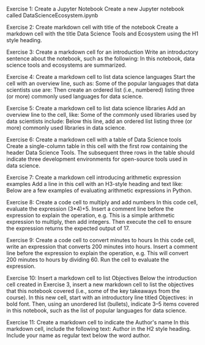 Exercise 1: Create a Jupyter Notebook
Create a new Jupyter notebook called DataScienceEcosystem.ipynb

Exercise 2: Create markdown cell with title of the notebook
Create a markdown cell with the title Data Science Tools and Ecosystem using the H1 style heading.

Exercise 3: Create a markdown cell for an introduction
Write an introductory sentence about the notebook, such as the following:
In this notebook, data science tools and ecosystems are summarized.

Exercise 4: Create a markdown cell to list data science languages
Start the cell with an overview line, such as:
Some of the popular languages that data scientists use are:
Then create an ordered list (i.e., numbered) listing three (or more) commonly used languages for data science.

Exercise 5: Create a markdown cell to list data science libraries
Add an overview line to the cell, like:
Some of the commonly used libraries used by data scientists include:
Below this line, add an ordered list listing three (or more) commonly used libraries in data science.

Exercise 6: Create a markdown cell with a table of Data Science tools
Create a single-column table in this cell with the first row containing the header Data Science Tools. The subsequent three rows in the table should indicate three development environments for open-source tools used in data science.

Exercise 7: Create a markdown cell introducing arithmetic expression examples
Add a line in this cell with an H3-style heading and text like:
Below are a few examples of evaluating arithmetic expressions in Python.

Exercise 8: Create a code cell to multiply and add numbers
In this code cell, evaluate the expression (3*4)+5.
Insert a comment line before the expression to explain the operation, e.g.  This is a simple arithmetic expression to multiply, then add integers.
Then execute the cell to ensure the expression returns the expected output of 17.

Exercise 9: Create a code cell to convert minutes to hours
In this code cell, write an expression that converts 200 minutes into hours.
Insert a comment line before the expression to explain the operation, e.g.  This will convert 200 minutes to hours by dividing 60.
Run the cell to evaluate the expression.

Exercise 10: Insert a markdown cell to list Objectives
Below the introduction cell created in Exercise 3, insert a new markdown cell to list the objectives that this notebook covered (i.e., some of the key takeaways from the course). In this new cell, start with an introductory line titled Objectives: in bold font. Then, using an unordered list (bullets), indicate 3–5 items covered in this notebook, such as the list of popular languages for data science.

Exercise 11: Create a markdown cell to indicate the Author's name
In this markdown cell, include the following text: Author in the H2 style heading. Include your name as regular text below the word author.
